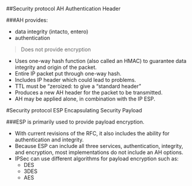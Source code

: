 ##Security protocol AH Authentication Header

###AH provides:
- data integrity (intacto, entero) 
- authentication

> Does not provide encryption

- Uses one-way hash function (also called an HMAC) to guarantee data integrity and origin of the packet.
- Entire IP packet put through one-way hash.
- Includes IP header which could lead to problems.
- TTL must be “zeroized: to give a “standard header”
- Produces a new AH header for the packet to be transmitted.
- AH may be applied alone, in combination with the IP ESP.



#Security protocol ESP Encapsulating Security Payload

###ESP is primarily used to provide payload encryption.
- With current revisions of the RFC, it also includes the ability for authentication and integrity.
- Because ESP can include all three services, authentication, integrity, and encryption, most implementations do not include an AH options.
- IPSec can use different algorithms for payload encryption such as:
  - DES
  - 3DES
  - AES

